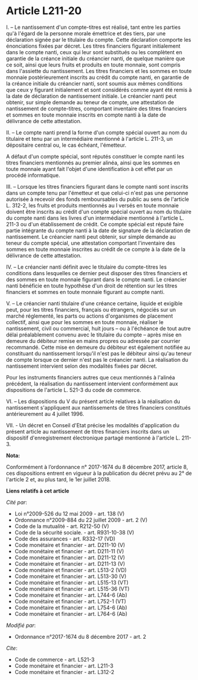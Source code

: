 # Article L211-20

I. – Le nantissement d'un compte-titres est réalisé, tant entre les parties qu'à l'égard de la personne morale émettrice et
des tiers, par une déclaration signée par le titulaire du compte. Cette déclaration comporte les énonciations fixées par
décret. Les titres financiers figurant initialement dans le compte nanti, ceux qui leur sont substitués ou les complètent en
garantie de la créance initiale du créancier nanti, de quelque manière que ce soit, ainsi que leurs fruits et produits en
toute monnaie, sont compris dans l'assiette du nantissement. Les titres financiers et les sommes en toute monnaie
postérieurement inscrits au crédit du compte nanti, en garantie de la créance initiale du créancier nanti, sont soumis aux
mêmes conditions que ceux y figurant initialement et sont considérés comme ayant été remis à la date de déclaration de
nantissement initiale. Le créancier nanti peut obtenir, sur simple demande au teneur de compte, une attestation de
nantissement de compte-titres, comportant inventaire des titres financiers et sommes en toute monnaie inscrits en compte
nanti à la date de délivrance de cette attestation.

II. – Le compte nanti prend la forme d'un compte spécial ouvert au nom du titulaire et tenu par un intermédiaire mentionné à
l'article L. 211-3, un dépositaire central ou, le cas échéant, l'émetteur.

A défaut d'un compte spécial, sont réputés constituer le compte nanti les titres financiers mentionnés au premier alinéa,
ainsi que les sommes en toute monnaie ayant fait l'objet d'une identification à cet effet par un procédé informatique.

III. – Lorsque les titres financiers figurant dans le compte nanti sont inscrits dans un compte tenu par l'émetteur et que
celui-ci n'est pas une personne autorisée à recevoir des fonds remboursables du public au sens de l'article L. 312-2, les
fruits et produits mentionnés au I versés en toute monnaie doivent être inscrits au crédit d'un compte spécial ouvert au nom
du titulaire du compte nanti dans les livres d'un intermédiaire mentionné à l'article L. 211-3 ou d'un établissement de
crédit. Ce compte spécial est réputé faire partie intégrante du compte nanti à la date de signature de la déclaration de
nantissement. Le créancier nanti peut obtenir, sur simple demande au teneur du compte spécial, une attestation comportant
l'inventaire des sommes en toute monnaie inscrites au crédit de ce compte à la date de la délivrance de cette attestation.

IV. – Le créancier nanti définit avec le titulaire du compte-titres les conditions dans lesquelles ce dernier peut disposer
des titres financiers et des sommes en toute monnaie figurant dans le compte nanti. Le créancier nanti bénéficie en toute
hypothèse d'un droit de rétention sur les titres financiers et sommes en toute monnaie figurant au compte nanti.

V. – Le créancier nanti titulaire d'une créance certaine, liquide et exigible peut, pour les titres financiers, français ou
étrangers, négociés sur un marché réglementé, les parts ou actions d'organismes de placement collectif, ainsi que pour les
sommes en toute monnaie, réaliser le nantissement, civil ou commercial, huit jours – ou à l'échéance de tout autre délai
préalablement convenu avec le titulaire du compte – après mise en demeure du débiteur remise en mains propres ou adressée par
courrier recommandé. Cette mise en demeure du débiteur est également notifiée au constituant du nantissement lorsqu'il n'est
pas le débiteur ainsi qu'au teneur de compte lorsque ce dernier n'est pas le créancier nanti. La réalisation du nantissement
intervient selon des modalités fixées par décret.

Pour les instruments financiers autres que ceux mentionnés à l'alinéa précédent, la réalisation du nantissement intervient
conformément aux dispositions de l'article L. 521-3 du code de commerce.

VI. – Les dispositions du V du présent article relatives à la réalisation du nantissement s'appliquent aux nantissements de
titres financiers constitués antérieurement au 4 juillet 1996.

VII. - Un décret en Conseil d'Etat précise les modalités d'application du présent article au nantissement de titres
financiers inscrits dans un dispositif d'enregistrement électronique partagé mentionné à l'article L. 211-3.

**Nota:**

Conformément à l’ordonnance n° 2017-1674 du 8 décembre 2017, article 8, ces dispositions entrent en vigueur à la publication
du décret prévu au 2° de l'article 2 et, au plus tard, le 1er juillet 2018.

**Liens relatifs à cet article**

_Cité par_:

  - Loi n°2009-526 du 12 mai 2009 - art. 138 (V)
  - Ordonnance n°2009-884 du 22 juillet 2009 - art. 2 (V)
  - Code de la mutualité - art. R212-50 (V)
  - Code de la sécurité sociale. - art. R931-10-38 (V)
  - Code des assurances - art. R332-17 (VD)
  - Code monétaire et financier - art. D211-10 (V)
  - Code monétaire et financier - art. D211-11 (V)
  - Code monétaire et financier - art. D211-12 (V)
  - Code monétaire et financier - art. D211-13 (V)
  - Code monétaire et financier - art. L513-2 (VD)
  - Code monétaire et financier - art. L513-30 (V)
  - Code monétaire et financier - art. L515-13 (VT)
  - Code monétaire et financier - art. L515-36 (VT)
  - Code monétaire et financier - art. L744-6 (Ab)
  - Code monétaire et financier - art. L752-1 (VT)
  - Code monétaire et financier - art. L754-6 (Ab)
  - Code monétaire et financier - art. L764-6 (Ab)

_Modifié par_:

  - Ordonnance n°2017-1674 du 8 décembre 2017 - art. 2

_Cite_:

  - Code de commerce - art. L521-3
  - Code monétaire et financier - art. L211-3
  - Code monétaire et financier - art. L312-2
